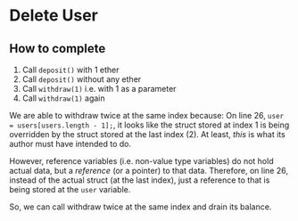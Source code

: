 # Delete User

## How to complete

1. Call `deposit()` with 1 ether
2. Call `deposit()` without any ether
3. Call `withdraw(1)` i.e. with 1 as a parameter
4. Call `withdraw(1)` again

We are able to withdraw twice at the same index because:
On line 26, `user = users[users.length - 1];`, it looks like the struct stored at index 1 is being overridden by the struct stored at the last index (2). At least, *this* is what its author must have intended to do.

However, reference variables (i.e. non-value type variables) do not hold actual data, but a *reference* (or a pointer) to that data. Therefore, on line 26, instead of the actual struct (at the last index), just a reference to that is being stored at the `user` variable.

So, we can call withdraw twice at the same index and drain its balance.
